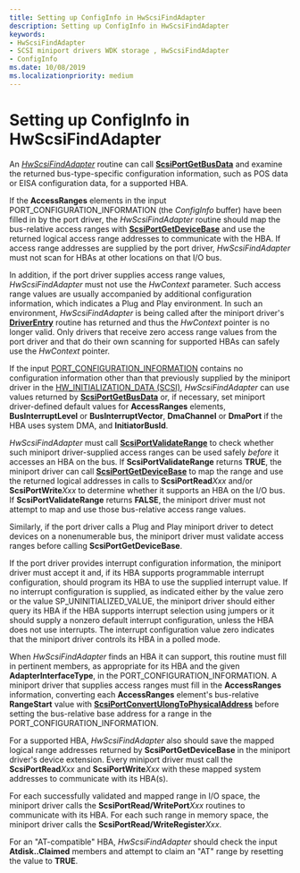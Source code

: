 ```yaml
---
title: Setting up ConfigInfo in HwScsiFindAdapter
description: Setting up ConfigInfo in HwScsiFindAdapter
keywords:
- HwScsiFindAdapter
- SCSI miniport drivers WDK storage , HwScsiFindAdapter
- ConfigInfo
ms.date: 10/08/2019
ms.localizationpriority: medium
---
```


# Setting up ConfigInfo in HwScsiFindAdapter

An [*HwScsiFindAdapter*](/previous-versions/windows/hardware/drivers/ff557300(v=vs.85)) routine can call [**ScsiPortGetBusData**](/windows-hardware/drivers/ddi/srb/nf-srb-scsiportgetbusdata) and examine the returned bus-type-specific configuration information, such as POS data or EISA configuration data, for a supported HBA.

If the **AccessRanges** elements in the input PORT_CONFIGURATION_INFORMATION (the *ConfigInfo* buffer) have been filled in by the port driver, the *HwScsiFindAdapter* routine should map the bus-relative access ranges with [**ScsiPortGetDeviceBase**](/windows-hardware/drivers/ddi/srb/nf-srb-scsiportgetdevicebase) and use the returned logical access range addresses to communicate with the HBA. If access range addresses are supplied by the port driver, *HwScsiFindAdapter* must not scan for HBAs at other locations on that I/O bus.

In addition, if the port driver supplies access range values, *HwScsiFindAdapter* must not use the *HwContext* parameter. Such access range values are usually accompanied by additional configuration information, which indicates a Plug and Play environment. In such an environment, *HwScsiFindAdapter* is being called after the miniport driver's [**DriverEntry**](driverentry-of-scsi-miniport-driver.md) routine has returned and thus the *HwContext* pointer is no longer valid. Only drivers that receive zero access range values from the port driver and that do their own scanning for supported HBAs can safely use the *HwContext* pointer.

If the input [PORT_CONFIGURATION_INFORMATION](/windows-hardware/drivers/ddi/srb/ns-srb-_port_configuration_information) contains no configuration information other than that previously supplied by the miniport driver in the [HW_INITIALIZATION_DATA (SCSI)](/windows-hardware/drivers/ddi/srb/ns-srb-_hw_initialization_data), *HwScsiFindAdapter* can use values returned by [**ScsiPortGetBusData**](/windows-hardware/drivers/ddi/srb/nf-srb-scsiportgetbusdata) or, if necessary, set miniport driver-defined default values for **AccessRanges** elements, **BusInterruptLevel** or **BusInterruptVector**, **DmaChannel** or **DmaPort** if the HBA uses system DMA, and **InitiatorBusId**.

*HwScsiFindAdapter* must call [**ScsiPortValidateRange**](/windows-hardware/drivers/ddi/srb/nf-srb-scsiportvalidaterange) to check whether such miniport driver-supplied access ranges can be used safely *before* it accesses an HBA on the bus. If **ScsiPortValidateRange** returns **TRUE**, the miniport driver can call [**ScsiPortGetDeviceBase**](/windows-hardware/drivers/ddi/srb/nf-srb-scsiportgetdevicebase) to map the range and use the returned logical addresses in calls to **ScsiPortRead***Xxx* and/or **ScsiPortWrite***Xxx* to determine whether it supports an HBA on the I/O bus. If **ScsiPortValidateRange** returns **FALSE**, the miniport driver must not attempt to map and use those bus-relative access range values.

Similarly, if the port driver calls a Plug and Play miniport driver to detect devices on a nonenumerable bus, the miniport driver must validate access ranges before calling **ScsiPortGetDeviceBase**.

If the port driver provides interrupt configuration information, the miniport driver must accept it and, if its HBA supports programmable interrupt configuration, should program its HBA to use the supplied interrupt value. If no interrupt configuration is supplied, as indicated either by the value zero or the value SP_UNINITIALIZED_VALUE, the miniport driver should either query its HBA if the HBA supports interrupt selection using jumpers or it should supply a nonzero default interrupt configuration, unless the HBA does not use interrupts. The interrupt configuration value zero indicates that the miniport driver controls its HBA in a polled mode.

When *HwScsiFindAdapter* finds an HBA it can support, this routine must fill in pertinent members, as appropriate for its HBA and the given **AdapterInterfaceType**, in the PORT_CONFIGURATION_INFORMATION. A miniport driver that supplies access ranges must fill in the **AccessRanges** information, converting each **AccessRanges** element's bus-relative **RangeStart** value with [**ScsiPortConvertUlongToPhysicalAddress**](/windows-hardware/drivers/ddi/srb/nf-srb-scsiportconvertulongtophysicaladdress) before setting the bus-relative base address for a range in the PORT_CONFIGURATION_INFORMATION.

For a supported HBA, *HwScsiFindAdapter* also should save the mapped logical range addresses returned by **ScsiPortGetDeviceBase** in the miniport driver's device extension. Every miniport driver must call the **ScsiPortRead***Xxx* and **ScsiPortWrite***Xxx* with these mapped system addresses to communicate with its HBA(s).

For each successfully validated and mapped range in I/O space, the miniport driver calls the **ScsiPortRead/WritePort***Xxx* routines to communicate with its HBA. For each such range in memory space, the miniport driver calls the **ScsiPortRead/WriteRegister***Xxx*.

For an "AT-compatible" HBA, *HwScsiFindAdapter* should check the input **Atdisk..Claimed** members and attempt to claim an "AT" range by resetting the value to **TRUE**.
